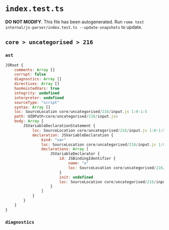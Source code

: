 # `index.test.ts`

**DO NOT MODIFY**. This file has been autogenerated. Run `rome test internal/js-parser/index.test.ts --update-snapshots` to update.

## `core > uncategorised > 216`

### `ast`

```javascript
JSRoot {
	comments: Array []
	corrupt: false
	diagnostics: Array []
	directives: Array []
	hasHoistedVars: true
	integrity: undefined
	interpreter: undefined
	sourceType: "script"
	syntax: Array []
	loc: SourceLocation core/uncategorised/216/input.js 1:0-1:5
	path: UIDPath<core/uncategorised/216/input.js>
	body: Array [
		JSVariableDeclarationStatement {
			loc: SourceLocation core/uncategorised/216/input.js 1:0-1:5
			declaration: JSVariableDeclaration {
				kind: "var"
				loc: SourceLocation core/uncategorised/216/input.js 1:0-1:5
				declarations: Array [
					JSVariableDeclarator {
						id: JSBindingIdentifier {
							name: "x"
							loc: SourceLocation core/uncategorised/216/input.js 1:4-1:5 (x)
						}
						init: undefined
						loc: SourceLocation core/uncategorised/216/input.js 1:4-1:5
					}
				]
			}
		}
	]
}
```

### `diagnostics`

```

```
